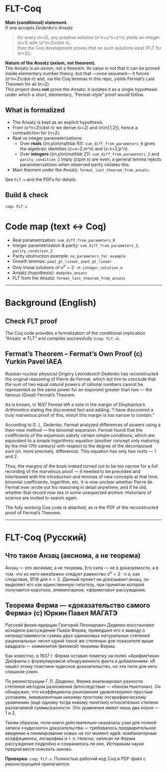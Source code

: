 # FLT-Coq

**Main (conditional) statement.**  
If one accepts *Dedenko’s Ansatz*  
> for every \(n>2\), any putative solution \(x^n+y^n=z^n\) yields an integer \(o>1\) with \(o^n=2\cdot n\),  
then the Coq development proves that no such solutions exist (FLT for \(n>2\)).

**Nature of the Ansatz (axiom, not theorem).**  
The Ansatz is an *axiom*, not a theorem. Its value is not that it can be proved inside elementary number theory, but that —once assumed— it forces \(o^n=2\cdot n\) and, via the Coq lemmas in this repo, yields Fermat’s Last Theorem for all \(n>2\).  
This project does **not** prove the Ansatz; it isolates it as a single hypothesis under which a short, elementary, “Fermat-style” proof would follow.

## What is formalized

- The Ansatz is kept as an explicit hypothesis.
- From \(o^n=2\cdot n\) we derive \(o=2\) and \(n\in\{1,2\}\), hence a contradiction for \(n>2\).
- Real vs integer parameterizations:
  - Over **reals** (\(m,p\in\mathbb R\)): `sum_diff_from_parameters_R` gives the algebraic identities \(z+x=2\,m^n\) and \(z-x=2\,p^n\).
  - Over **integers** (\(m,p\in\mathbb Z\)): `sum_diff_from_parameters_Z` and `parity_condition_Z` imply \(z\pm x\) are even; a general lemma rejects parameterizations when observed parity violates this.
- Main theorem under the Ansatz: `fermat_last_theorem_from_ansatz`.

See `FLT.v` and the PDFs for details.

## Build & check

```bash
coqc FLT.v
```

# Code map (text ↔ Coq)
*   Real parametrization: `sum_diff_from_parameters_R`
*   Integer parametrization & parity: `sum_diff_from_parameters_Z`, `parity_condition_Z`
*   Parity obstruction example: `no_parameters_for_example`
*   Growth lemmas: `pow2_gt_linear`, `pow3_gt_linear`
*   Only trivial solutions of $o^n=2\cdot n$: `integer_solution_o`
*   Ansatz (hypothesis): `dedenko_ansatz`
*   FLT from the Ansatz: `fermat_last_theorem_from_ansatz`

---

# Background (English)

## Check FLT proof
The Coq code provides a formalization of the conditional implication “Ansatz ⇒ FLT” and compiles successfully (`coqc FLT.v`).

## Fermat’s Theorem – Fermat’s Own Proof (c) Yurkin Pavel IAEA
Russian nuclear physicist Grigory Leonidovich Dedenko has reconstructed the original reasoning of Pierre de Fermat, which led him to conclude that the sum of two equal natural powers of rational numbers cannot be represented as the same power for an exponent greater than two — the famous (Great) Fermat’s Theorem.

As is known, in 1637 Fermat left a note in the margin of Diophantus’s *Arithmetica* stating the discovered fact and adding: “I have discovered a truly marvelous proof of this, which this margin is too narrow to contain.”

According to G. L. Dedenko, Fermat analyzed differences of powers using a then-new method — the binomial expansion. Fermat found that the coefficients of the expansion satisfy certain simple conditions, which are equivalent to a simple logarithmic equation (another concept only maturing by the mid-17th century) with respect to the degree of the decomposed sum (or, more precisely, difference). This equation has only two roots — $1$ and $2$.

Thus, the margins of the book indeed turned out to be too narrow for a full recording of the marvelous proof — it needed to be preceded and interleaved with the introduction and lemmas of new concepts at that time: binomial coefficients, logarithm, etc. It is now unclear whether Pierre de Fermat ever wrote out his reasoning in detail anywhere, and if he did, whether that record now lies in some unexpected archive. Historians of science are invited to search again.

The fully working Coq code is attached, as is the PDF of the reconstructed proof of Fermat’s Theorem.

---

# FLT-Coq (Русский)

## Что такое Анзац (аксиома, а не теорема)
Анзац — это *аксиома*, а не теорема. Его сила — не в доказуемости, а в том, что из него неизбежно следует равенство $o^n=2\cdot n$ и, как следствие, ВТФ для $n>2$.
Данный проект не доказывает анзац; он выделяет его как единственную гипотезу, при принятии которой получается короткое, элементарное, «ферматово» рассуждение.

## Теорема Ферма — «доказательство самого Ферма» (c) Юркин Павел МАГАТЭ
Русский физик-ядерщик Григорий Леонидович Деденко восстановил исходное рассуждение Пьера Ферма, приведшее его к выводу о непредставимости суммы двух одинаковых натуральных степеней рациональных чисел одной такой же степенью для показателя выше квадрата — знаменитой (великой) теоремы Ферма.

Как известно, в 1637 г. Ферма оставил пометку на полях «Арифметики» Диофанта с формулировкой обнаруженного факта и добавлением: «Я нашёл этому поистине чудесное доказательство, но эти поля для него слишком узки».

По реконструкции Г.Л. Деденко, Ферма анализировал разности степеней методом разложения (впоследствии — «бином Ньютона»). Он обнаружил, что коэффициенты разложения удовлетворяют простым условиям, эквивалентным некоему простому логарифмическому уравнению (ещё одному тогда новому понятию) относительно степени разлагаемой суммы/разности. Это уравнение имеет лишь два корня — $1$ и $2$.

Таким образом, поля книги действительно оказались узки для полной записи «чудесного» доказательства — требовалось предварительное введение и леммирование новых на тот момент идей: комбинаторные коэффициенты, логарифмы и т. п. Неясно, записал ли Ферма рассуждение подробно и сохранилось ли оно. Историкам науки предлагается поискать заново.

**Проверка:** `coqc FLT.v`.
Полностью рабочий код Coq и PDF-файл с реконструкцией прилагаются.